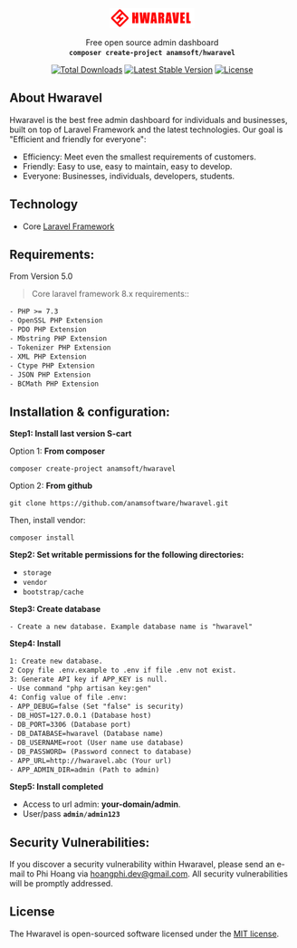 <p align="center">
    <img src="./public/assets/images/logo-light.png" width="150">
</p>
<p align="center">Free open source admin dashboard<br>
    <code><b>composer create-project anamsoft/hwaravel</b></code></p>
<p align="center">
<a href="https://packagist.org/packages/anamsoft/hwaravel"><img src="https://poser.pugx.org/anamsoft/hwaravel/d/total" alt="Total Downloads"></a>
<a href="https://packagist.org/packages/anamsoft/hwaravel"><img src="https://poser.pugx.org/anamsoft/hwaravel/v/stable" alt="Latest Stable Version"></a>
<a href="https://packagist.org/packages/anamsoft/hwaravel"><img src="https://poser.pugx.org/anamsoft/hwaravel/license" alt="License"></a>
</p>

## About Hwaravel

Hwaravel is the best free admin dashboard for individuals and businesses, built on top of Laravel Framework and the latest technologies.
Our goal is "Efficient and friendly for everyone":
- Efficiency: Meet even the smallest requirements of customers.
- Friendly: Easy to use, easy to maintain, easy to develop.
- Everyone: Businesses, individuals, developers, students.

## Technology
- Core <a href="https://laravel.com">Laravel Framework</a>

## Requirements:

From Version 5.0

> Core laravel framework 8.x requirements::

```
- PHP >= 7.3
- OpenSSL PHP Extension
- PDO PHP Extension
- Mbstring PHP Extension
- Tokenizer PHP Extension
- XML PHP Extension
- Ctype PHP Extension
- JSON PHP Extension
- BCMath PHP Extension
```

## Installation & configuration:

**Step1: Install last version S-cart**

Option 1: **From composer**
```
composer create-project anamsoft/hwaravel
```

Option 2: **From github**
```
git clone https://github.com/anamsoftware/hwaravel.git
```
Then, install vendor:
```
composer install
```

**Step2: Set writable permissions for the following directories:**

- <code>storage</code>
- <code>vendor</code>
- <code>bootstrap/cache</code>


**Step3: Create database**
```
- Create a new database. Example database name is "hwaravel"
```

**Step4: Install**

```
1: Create new database.
2 Copy file .env.example to .env if file .env not exist.
3: Generate API key if APP_KEY is null. 
- Use command "php artisan key:gen"
4: Config value of file .env:
- APP_DEBUG=false (Set "false" is security)
- DB_HOST=127.0.0.1 (Database host)
- DB_PORT=3306 (Database port)
- DB_DATABASE=hwaravel (Database name)
- DB_USERNAME=root (User name use database)
- DB_PASSWORD= (Password connect to database)
- APP_URL=http://hwaravel.abc (Your url)
- APP_ADMIN_DIR=admin (Path to admin)
```

**Step5: Install completed**

- Access to url admin: <b>your-domain/admin</b>.
- User/pass <code><b>admin</b>/<b>admin123</b></code>

## Security Vulnerabilities:

If you discover a security vulnerability within Hwaravel, please send an e-mail to Phi Hoang via hoangphi.dev@gmail.com. All security vulnerabilities will be promptly addressed.

## License

The Hwaravel is open-sourced software licensed under the [MIT license](https://opensource.org/licenses/MIT).
